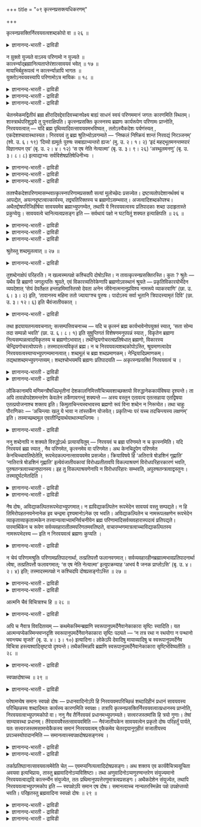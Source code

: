 +++
title = "०९ कृत्स्नप्रसक्त्यधिकरणम्"

+++

कृत्स्नप्रसक्तिर्निरवयवत्वशब्दकोपो वा ॥ २६ ॥  
<details><summary>ज्ञानानन्द-भारती - द्राविडी</summary>

क्रुत्स्ऩप्रसक्तिर्निरवयवत्वसप्त कोबो वा ॥ २६ ॥
</details>

न य़ुक्तो युज्यते वाऽस्य परिणामो न युज्यते ॥  
कार्त्स्न्याद्ब्रह्मानित्यताप्तेरंशात्सावयवं भवेत् ॥ १७ ॥  
मायाभिर्बहुरूपत्वं न कार्त्स्न्यान्नापि भागतः ॥  
युक्तोऽनवयवस्यापि परिणामोऽत्र मायिकः ॥ १८ ॥  
<details><summary>ज्ञानानन्द-भारती - द्राविडी</summary>

--वैयासिग न्यायमाला
</details>

<details><summary>ज्ञानानन्द-भारती - द्राविडी</summary>

इदऱ्कु (पिरह्मत्तिऱ्कु) परिणामम् (माऱुदल्) पॊरुन्दुमा? अल्लदु पॊरुन्दादा? पॊरुन्दादुबूरावुम् माऱुवदाऩाल् पिरह्मत्तिऱ्कु अनित्यत्तऩ्मैयेऱ्पडुमाऩ तिऩालुम् ऒरु अंसत्तिल् माऱुवदाऩाल् (पिरह्मम्) अवयवङ्गळैयुडैयदॆऩ्ऱु एऱ्पडुमाऩदिऩालुम्।
</details>

<details><summary>ज्ञानानन्द-भारती - द्राविडी</summary>

मायैगळिऩाल् ताऩ् पलरूबमायिरुक्कुम् तऩ्मै येऱ्पडुगिऱदु। (आगैयाल्) पूरावुम् ऎऩ्बदुमिल्लै, अंसत्तिऩालॆऩ्बदुमिल्लै। अवयव माऱ्ऱत्तिऱ्कुम् इङ्गे मायैयिऩाल् परिणामम् एऱ्पडुवदु नियायमे।
</details>

चेतनमेकमद्वितीयं ब्रह्म क्षीरादिवद्देवादिवच्चानपेक्ष्य बाह्यं साधनं स्वयं परिणममानं जगतः कारणमिति स्थितम्। शास्त्रार्थपरिशुद्धये तु पुनराक्षिपति। कृत्स्नप्रसक्तिः कृत्स्नस्य ब्रह्मणः कार्यरूपेण परिणामः प्राप्नोति, निरवयवत्वात् — यदि ब्रह्म पृथिव्यादिवत्सावयवमभविष्यत् , ततोऽस्यैकदेशः पर्यणंस्यत् , एकदेशश्चावास्थास्यत। निरवयवं तु ब्रह्म श्रुतिभ्योऽवगम्यते — ‘निष्कलं निष्क्रियं शान्तं निरवद्यं निरञ्जनम्’ (श्वे. उ. ६। १९) ‘दिव्यो ह्यमूर्तः पुरुषः सबाह्याभ्यन्तरो ह्यजः’ (मु. उ. २। १। २) ‘इदं महद्भूतमनन्तमपारं विज्ञानघन एव’ (बृ. उ. २। ४। १२) ‘स एष नेति नेत्यात्मा’ (बृ. उ. ३। ९। २६) ‘अस्थूलमनणु’ (बृ. उ. ३। ८। ८) इत्याद्याभ्यः सर्वविशेषप्रतिषेधिनीभ्यः ।

<details><summary>ज्ञानानन्द-भारती - द्राविडी</summary>

\[मुऩ्ऩाल् जगत्तुक्कु पिरह्मम् विवर्त्त उबादाऩ कारणम् ऎऩ्ऱु सॊल्लप्पट्टदु। आऩालुम् मुऩ् अदिगरणत्तिल् प्रह्मत्तिऱ्कु पालै तिरुष्टान् दमाग कूऱियिरुप्पदाल्, पाल् तयिऱाग माऱुवदुबोल् पिरह्मम् पिरबञ्जमाग माऱुगिऱदु ऎऩ्ऱु पिरह्मम् परिणामि उबादाऩगारणम् ऎऩ्ऱु ऎण्णि केळ्वि केट्किऱाऩ्! पिरह्मम् मुऴुवदुम् उलगमाग माऱिविट्ट तॆऩ्ऱाल् पिरह्मम् अनित्यमागिविडुम् मेलुम् पिरह्मम् मुऴुवदुम् पिरबञ्जमाग माऱिविट्टाल् उलगम् तविर वेऱु पिरह्ममे इल्लामल् पोय्विडुम् इदऱ्काग पिरह्मत्तिल् पादिदाऩ् पिरबञ्जमाग माऱुगिऱदु। पादि पिरह्ममाग इरुक्किऱदॆऩ्ऱाल् पिरह्मम् अवयवङ् गळुडऩ् कूडियदाग आगिविडुम्। सुरुदिगळो पिरह्मत्तै निरवयवमागक् कूऱुगिऩ्ऱऩ। इन्द सुरुदिक्कु विरोदम् वरुम् आगैयाल् पिरह्मत्तै परिणामि उबादाऩमागक् कूऱ मुडियादु ऎऩ्ऱु पूर्वबक्षम्। पिरह्मम् परिणामि उबादाऩमिल्लै विवर्त्त उबादाऩम् मायै परिणामि उबादाऩम् पिरह्मत्तिल् माऱुदल् ऒऩ्ऱुमिल्लामलेये अदिल् पिरबञ्जत्तै तोऱ्ऱुविक्किऱदु मायैयुम् अदऩाल् तोऩ्ऱुम् पिरबञ्जमुम् पॊय् अदऩाल् तोषमिल्लै ऎऩ्ऱु सित्तान्दम्।\]
</details>

<details><summary>ज्ञानानन्द-भारती - द्राविडी</summary>

सेदऩमाय् ऒऩ्ऱाय् इरण्डावदऱ्ऱदायुळ्ळ पिरह्मम्, पाल् मुदलाऩदैप् पोलवुम् तेवादिगळैप् पोलवुम्, वॆळि सादऩत्तै अबेक्षिक्कामल्, ताऩागवे माऱुबडुवदु जगत्तिऱ्कुक् कारणम् ऎऩ्ऱु निलैत्तुविट्टदु। आऩाल् सास्तिरत्तिऩ् तात्पर्यत्तै नऩ्गु तॆळिवु पडुत्तुवदऱ्काग मऱुबडियुम् आक्षेबिक्किऱार्।
</details>

<details><summary>ज्ञानानन्द-भारती - द्राविडी</summary>

पूर्वबक्षम्: “पूरावुम् आगुम्बडि एऱ्पडुम्" पिरह्मम् पूरावुक्कुम् कार्य रूबमाग माऱुबाडु एऱ्पडुम्, अवयवमऱ्ऱदायिरुप्पदाल् पिरह्मम् पिरुदिवि मुदलाऩ तैप् पोल अवयवङ्गळुडैयदाग इरुक्कुमेयाऩाल्, अप्पॊऴुदु अदिल् ऒरु पागम् माऱुबडलाम्, मऱ्ऱॊरु पागम् अप्पडिये इरुक्कलाम्। आऩाल् पिरह्ममो अवयवमऱ्ऱदॆऩ्ऱु 'अवयव मऱ्ऱदु, सॆयलऱ्ऱदु, अडङ्गिऩदु, तोषमऱ्ऱदु, कुऱ्ऱमऱ्ऱदु" (सुवेदा ६-१९), "स्वयम्बिरगासमाय् मूर्त्तियऱ्ऱदायुळ्ळ पुरुषऩ् उळ्ळुम् वॆळियिलुम् उळ्ळवर्, पिऱप्पऱ्ऱवर्" (मुण्डग २-१-२), "इन्द पॆरिय पूदम् ऎल्लैयऱ्ऱदु, करैयऱ्ऱदु। विक्ञाऩक्कट्टिये" (पिरुहत् २-४-१२)। "अन्द इन्द आत्मा इदु अल्ल, इदु अल्ल" (पिरुहत् ३-९-२६) "स्तूलमल्लाददु, अणुवल्लाददु” (पिरुहत् ३-८-८), ऎऩ्बदु मुदलाऩ, ऎल्ला विसेषङ्गळैयुम् मऱुक्कुम् सुरुदिगळिलिरुन्दु तॆरिगिऱदु।
</details>

ततश्चैकदेशपरिणामासम्भवात्कृत्स्नपरिणामप्रसक्तौ सत्यां मूलोच्छेदः प्रसज्येत। द्रष्टव्यतोपदेशानर्थक्यं च आपद्येत, अयत्नदृष्टत्वात्कार्यस्य, तद्व्यतिरिक्तस्य च ब्रह्मणोऽसम्भवात्। अजत्वादिशब्दकोपश्च। अथैतद्दोषपरिजिहीर्षया सावयवमेव ब्रह्माभ्युपगम्येत, तथापि ये निरवयवत्वस्य प्रतिपादकाः शब्दा उदाहृतास्ते प्रकुप्येयुः। सावयवत्वे चानित्यत्वप्रसङ्ग इति — सर्वथायं पक्षो न घटयितुं शक्यत इत्याक्षिपति ॥ २६ ॥

<details><summary>ज्ञानानन्द-भारती - द्राविडी</summary>

आगैयाल् (अवयवमिल्लाददाल्) ऒरु पागत् तिऱ्कु परिणामम् ऎऩ्बदु सम्बविक्काददिऩाल् मुऴुवदऱ् कुम् परिणामम् एऱ्पड वेण्डुमॆऩ्ऱु इरुप्पदाल् मूलमे (अडिवेरे) अऱुबट्टदाग आगिविडुम्। मेलुम् कार्यमाऩ पिरबञ्जम् पिरयत्तिऩ मऩ्ऩियिलेये काणप्पडुवदाल्, अदऱ्कु वेऱाग पिरह्मम् इरुक्काद तिऩाल्, "अऱियप्पडवेण्डुम्" ऎऩ्ऱ उबदेसत्तिऱ्कु पिरयोजऩमऱ्ऱ तऩ्मैये एऱ्पडुम्। "पिऱप्पऱ्ऱदु" ऎऩ्बदु मुदलाऩ सप्तत्तिऱ्कु विरोदमुम् एऱ्पडुम्।
</details>

<details><summary>ज्ञानानन्द-भारती - द्राविडी</summary>

अल्लदु, इन्द तोषत्तै विलक्किक्कॊळ्ळ विरुम्बि पिरह्मम् अवयवङ्गळैयुडैयदुदाऩ् ऎऩ्ऱु ऒप्पुक्कॊळ्ळप्पट्टाल्, अप्पडियुम् अवयवमऱ्ऱ तॆऩ्ऱु ऎडुत्तुक्काट्टुम् सुरुदिगळ् ऎवै उदाहरिक्कप् पट्टऩवो, अवैगळुक्कु विरोदम् एऱ्पडुम्, अवयवमुडैयदु ऎऩ्ऱाल् अनित्यत् तऩ्मै ऎऩ्ऱुम् एऱ्पडुम्, ऎऩ्ऱु।
</details>

<details><summary>ज्ञानानन्द-भारती - द्राविडी</summary>

ऎव्विदत्तिलुम् इन्द पक्षम् सरिप्पडुत्तक् कूडियदिल्लै ऎऩ्ऱु आक्षेबिक्किऱाऩ्।
</details>

श्रुतेस्तु शब्दमूलत्वात् ॥ २७ ॥  
<details><summary>ज्ञानानन्द-भारती - द्राविडी</summary>

च्रुदेस्तु सप्तमूलत्वात् ॥ २७ ॥
</details>

तुशब्देनाक्षेपं परिहरति। न खल्वस्मत्पक्षे कश्चिदपि दोषोऽस्ति। न तावत्कृत्स्नप्रसक्तिरस्ति। कुतः ? श्रुतेः — यथैव हि ब्रह्मणो जगदुत्पत्तिः श्रूयते, एवं विकारव्यतिरेकेणापि ब्रह्मणोऽवस्थानं श्रूयते — प्रकृतिविकारयोर्भेदेन व्यपदेशात् ‘सेयं देवतैक्षत हन्ताहमिमास्तिस्रो देवता अनेन जीवेनात्मनानुप्रविश्य नामरूपे व्याकरवाणि’ (छा. उ. ६। ३। २) इति, ‘तावानस्य महिमा ततो ज्यायाꣳश्च पूरुषः। पादोऽस्य सर्वा भूतानि त्रिपादस्यामृतं दिवि’ (छा. उ. ३। १२। ६) इति चैवंजातीयकात् ।

<details><summary>ज्ञानानन्द-भारती - द्राविडी</summary>

‘आऩाल्” ऎऩ्ऱ सप्तत्तिऩाल् आक्षेबत्तैमऱुक् किऱार्। ऎङ्गळ् पक्षत्तिल् ऎव्विद तोषमुम् किडैयादे। पूरावुम् आगुम् ऎऩ्बदु इल्लै। एऩ्? “सुरुदियिलिरुन्दु” पिरह्मत्तिलिरुन्दु जगत्तिऩ् उत्पत्ति ऎप्पडि सॊल्लप् पट्टिरुक्किऱदो, अप्पडिये विगारत्तिऱ्कु वेऱागवुम् पिरह्मत्तिऩ् इरुप्पु सॊल्लप्पट्टिरुक्किऱदु, पिरगिरु तिक्कुम् विगारत्तिऱ्कुम् (कारणत्तिऱ्कुम्, कार्यत्तिऱ्कुम्) वेऱ्ऱुमै कुऱिप्पिट्टिरुक्किऱबडियाल्। अन्द इन्द तेवदै (पिरह्मम्) आलोसित्तदु। इन्द मूऩ्ऱु तेवदैगळैयुम् (तेजस्, अप्पु, अऩ्ऩम् ऎऩ्बवै कळैयुम्) इन्द जीवात्मा रूबमाग पुगुन्दु नाम रूबङ् गळै सॆय्वेऩ्" (सान्।६-३-२) ऎऩ्ऱुम् "इदिऩुडैय महिमै अव्वळवु। अदैयुंविड पॆरिदु पुरुषऩ्; ऎल्ला पूदङ्गळुम् इवरुडैय काल् पागम्; इवरुडैय नासमऱ्ऱ मुक्काल् पागम् त्युलोगत्तिल् इरुक्किऱदु” (सान्।३-१२-६) ऎऩ्ऱुम्, इदुबोलवुळ्ळदिलिरुन्दुम्।
</details>

तथा हृदयायतनत्ववचनात्; सत्सम्पत्तिवचनाच्च — यदि च कृत्स्नं ब्रह्म कार्यभावेनोपयुक्तं स्यात्, ‘सता सोम्य तदा सम्पन्नो भवति’ (छा. उ. ६। ८। १) इति सुषुप्तिगतं विशेषणमनुपपन्नं स्यात् , विकृतेन ब्रह्मणा नित्यसम्पन्नत्वादविकृतस्य च ब्रह्मणोऽभावात्। तथेन्द्रियगोचरत्वप्रतिषेधात् ब्रह्मणो, विकारस्य चेन्द्रियगोचरत्वोपपत्तेः। तस्मादस्त्यविकृतं ब्रह्म। न च निरवयवत्वशब्दकोपोऽस्ति, श्रूयमाणत्वादेव निरवयवत्वस्याप्यभ्युपगम्यमानत्वात्। शब्दमूलं च ब्रह्म शब्दप्रमाणकम्। नेन्द्रियादिप्रमाणकम्। तद्यथाशब्दमभ्युपगन्तव्यम्। शब्दश्चोभयमपि ब्रह्मणः प्रतिपादयति — अकृत्स्नप्रसक्तिं निरवयवत्वं च ।

<details><summary>ज्ञानानन्द-भारती - द्राविडी</summary>

अप्पडिये ह्रुदयत्तै इरुप्पिडमाग सॊल्लियिरुप्पदालुम्, सत्वस्तुवुडऩ् ऒऩ्ऱु सेर्वदाग सॊल्लियिरुप्पदालुम्। पिरह्मम् पूरावुम् कार्यमाय् उबयोगप्पट्टुविडुमेयाऩाल् "हे सोम्य, अप्पॊऴुदु सत्तुडऩ् ऒऩ्ऱु सेर्न्दवऩाग आगिऱाऩ्” (सान्।६-८-१) ऎऩ्ऱु सु षुप्ति विषयमाय् कुऱिप्पिट्टिरुप्पदु पॊरुन्दादु विगारमडैन्द पिरह्मत्तुडऩ् ऎप्पॊऴुदुम् ऒऩ्ऱुबट्टु इरुप्प तिऩालुम्। विगारमडैयाद पिरह्मम् इल्लाददिऩालुम्, अप्पडिये पिरह्मत्तिऱ्कु, इन्दिरियङ्गळुक्कु विषयमायिरुक्कुम् तऩ्मै मऱुक्कप्पट्टिरुप्पदालुम्, विगारत्तिऱ्कु इन्दिरियङ्गळुक्कु विषयमायिरुक्कुम् तऩ्मै पॊरुन्दुवदिऩालुम्, आगैयाल् विगारत्तै यडैयाद पिरह्मम् उण्डु।
</details>

<details><summary>ज्ञानानन्द-भारती - द्राविडी</summary>

अवयवमऱ्ऱदॆऩ्ऱ सप्तत्तिऱ्कु विरोदमु मिल्लै, (वेदत्तिऩाल्) सॊल्लप्पडुवदिऩालेये अवयवमऱ्ऱ तऩ्मैयुम् ऒप्पुक्कॊळ्ळप्पडुवदिऩाल् सप्तत्तैये मूलमायुळ्ळदु पिरह्मम्, सप्तत्तैये पिरमाणमायुडैयदु, इन्दिरियङ्गळ् मुदलाऩदै पिरमाणमागवुडैयदल्ल; आगैयाल् सप्तम् ऎप्पडियिरुक्किऱदो अप्पडिये अऱियप्पड वेण्डियदु। सप्तमो पिरह्मत्तिऱ्कु पूरावुम् आगात् तऩ्मै अवयवमऱ्ऱ तऩ्मै, इरण्डैयुमे ऎडुत्तुच् चॊल्गिऱदु।
</details>

लौकिकानामपि मणिमन्त्रौषधिप्रभृतीनां देशकालनिमित्तवैचित्र्यवशाच्छक्तयो विरुद्धानेककार्यविषया दृश्यन्ते। ता अपि तावन्नोपदेशमन्तरेण केवलेन तर्केणावगन्तुं शक्यन्ते — अस्य वस्तुन एतावत्य एतत्सहाया एतद्विषया एतत्प्रयोजनाश्च शक्तय इति। किमुताचिन्त्यस्वभावस्य ब्रह्मणो रूपं विना शब्देन न निरूप्येत। तथा चाहुः पौराणिकाः — ‘अचिन्त्याः खलु ये भावा न तांस्तर्केण योजयेत्। प्रकृतिभ्यः परं यच्च तदचिन्त्यस्य लक्षणम्’ इति। तस्माच्छब्दमूल एवातीन्द्रियार्थयाथात्म्याधिगमः ।

<details><summary>ज्ञानानन्द-भारती - द्राविडी</summary>

उलगत्तिलुळ्ळ मणि, मन्दिरम्, औ षदम् मुदलियवैगळुक्कुक्कूड तेसम् कालम् निमित्तम् इवैगळिऩ् वैसित्तिरियम् कारणमाग विरुत्तमाऩ अनेग कार्य विषयमायुळ्ळ सक्तिगळ् काणप्पडुगिऩ् ऱऩ। अवैगळ् कूड, इन्द वस्तुविऱ्कु इव्वळवु, इन्द उदवियुळ्ळदु, इदै विषयमायुळ्ळदु, इन्दप् पिरयो जऩमुळ्ळदु इदऩ् सक्तिगळ् ऎऩ्ऱु उबदेसमऩ्ऩियिल् वॆऱुम् तर्क्कत्तिऩाल् अऱिय मुडिवदिल्लै। आलोसिक्क मुडियाद स्वबावमुळ्ळ पिरह्मत्तिऩ् स्वरूबम् सप्तमिल्लामल् निरूबिक्कमुडियादु ऎऩ्बदैच् चॊल्लवुम् वेण्डुमा? अप्पडिये पौराणिगर्गळुम् सॊल्गि ऱार्गळ्। 'ऎन्द विषयङ्गळ् आलोसिक्क मुडियाद वैगळो अवैगळो तर्क्कत्तुडऩ् सेर्क्कक्कूडादु। पिरगिरुदि कळुक्कु अप्पाल् ऎदु इरुक्किऱदो, अदु निऩैक्क मुडियादत्तिऱ्कु लक्षणम्” ऎऩ्ऱु। आगैयाल् इन्दिरियङ्गळै मीऱियुळ्ळ विषयङ्गळिऩ् वास्तवत् तऩ्मैयै अऱिवदु सप्तत्तैये मूलमायुळ्ळदु।
</details>

ननु शब्देनापि न शक्यते विरुद्धोऽर्थः प्रत्याययितुम् — निरवयवं च ब्रह्म परिणमते न च कृत्स्नमिति। यदि निरवयवं ब्रह्म स्यात् , नैव परिणमेत, कृत्स्नमेव वा परिणमेत। अथ केनचिद्रूपेण परिणमेत केनचिच्चावतिष्ठेतेति, रूपभेदकल्पनात्सावयवमेव प्रसज्येत। क्रियाविषये हि ‘अतिरात्रे षोडशिनं गृह्णाति’ ‘नातिरात्रे षोडशिनं गृह्णाति’ इत्येवंजातीयकायां विरोधप्रतीतावपि विकल्पाश्रयणं विरोधपरिहारकारणं भवति, पुरुषतन्त्रत्वाच्चानुष्ठानस्य। इह तु विकल्पाश्रयणेनापि न विरोधपरिहारः सम्भवति, अपुरुषतन्त्रत्वाद्वस्तुनः। तस्माद्दुर्घटमेतदिति ।

<details><summary>ज्ञानानन्द-भारती - द्राविडी</summary>

सप्तत्तिऩालुम्गूड विरुत्तमायिरुक्किऱ विषयत् तै पोदिक्कमुडियादे? अवयवमिल्लाद पिरह्मम् परिणमिक्किऱदु। आऩाल् पूरावुमिल्लै ऎऩ्ऱु। पिरह्मम् अवयवमऱ्ऱदॆऩ्ऱाल् परिणमिक्कवे सॆय्यादु, अल्लदु पूरावुमे परिणमिक्कवेण्डुम्। अल्लदु, ऒरु रूबत्तिऩाल् परिणमिक्किऱदु, ऒरु रूबत्तिऩाल् अप्पडिये इरुक्किऱदु, ऎऩ्ऱाल् रूबत्तिल् वेऱुबाडु कल्बिप्पदिऩाल् अवयवमुळ्ळदागवे एऱ्पडुम्।
</details>

<details><summary>ज्ञानानन्द-भारती - द्राविडी</summary>

कर्माक्कळ् विषयत्तिल् "अदिगारत्तिल् षोड सियै ऎडुत्तुक्कॊळ्ळवुम्” “अदिरात्रत्तिल् षोडसियै ऎडुत्तुक्कॊळ्ळक्कूडादु" ऎऩ्बदु पोलुळ्ळ विरोदत् तोऱ्ऱमिरुक्कैयिलुम् विगल्बत्तै आसिरयिप्पदु विरोदत्तै परिहरिक्कक् कारणमाग एऱ्पडुगिऱदु। अऩुष्टाऩम् पुरुषऩुक्कु अदीऩमायिरुप्पदाल्। इङ्गेयो विगल्बत्तै आसिरयित्तालुम् कूड विरोदत् तिऱ्कु परिहारम् एऱ्पडादु। वस्तु पुरुषऩुक्कु अदीऩमिल् लाददिऩाल्। आगैयाल् इदु सरिप्पडुत्त मुडियादु, ऎऩ्ऱु
</details>

नैष दोषः, अविद्याकल्पितरूपभेदाभ्युपगमात्। न ह्यविद्याकल्पितेन रूपभेदेन सावयवं वस्तु सम्पद्यते। न हि तिमिरोपहतनयनेनानेक इव चन्द्रमा दृश्यमानोऽनेक एव भवति। अविद्याकल्पितेन च नामरूपलक्षणेन रूपभेदेन व्याकृताव्याकृतात्मकेन तत्त्वान्यत्वाभ्यामनिर्वचनीयेन ब्रह्म परिणामादिसर्वव्यवहारास्पदत्वं प्रतिपद्यते। पारमार्थिकेन च रूपेण सर्वव्यवहारातीतमपरिणतमवतिष्ठते, वाचारम्भणमात्रत्वाच्चाविद्याकल्पितस्य नामरूपभेदस्य — इति न निरवयवत्वं ब्रह्मणः कुप्यति ।

<details><summary>ज्ञानानन्द-भारती - द्राविडी</summary>

इदु तोषमल्ल, अवित्यैयिऩाल् कल्बिक्कप् पट्ट रूबङ्गळिऩ् पेदत्तै ऒप्पुक् कॊळ्वदाल्, अवित्यैयिऩाल् कल्बिक्कप्पट्ट रूब पेदत्तिऩाल् वस्तु अवयवमुळ्ळदाग आगादु। तिमिररोगत्तिऩाल् पीडिक्कप्पट्ट कण्णिऩाल् पल पोल पार्क्कप्पडुम् सन्दिरऩ् पल आवदिल्लैये? अवित्यैयिऩाल् कल्बिदमाऩ, नामरूब लक्षणमाऩ, वियागिरुदम् अवियागिरुद मॆऩ्ऱ तऩ्मैयुडैय, अदुवे अल्लदु वेऱे ऎऩ्ऱु निर्वसऩम् सॆय्यमुडियाददाऩ रूबबेदत्तिऩाल् पिरह्ममाऩदु परिणामम् मुदलिय ऎल्ला वियवहारत्तिऱ्कुम् आस्पदमायिरुक्कुम् तऩ्मैयै अडैगिऱदु। वास्तवमाऩ रूबत्तुडऩो ऎल्ला वियवहा रत्तैयुम् ताण्डिऩदाय् परिणाम मडैयाददाय् इरुन्दु वरुगिऱदु। अवित्यैयिऩाल् कल्बिक्कप्पडुम् नामरूब पेदम् वाक्किऩाल् मात्तिरम् आरम्बिक्कप्पडुवदिऩाल्, पॊय्याऩदाल् पिरह्मत्तिऩ् अवयमऱ्ऱ तऩ्मै विरोदप्पडुवदिल्लै।
</details>

न चेयं परिणामश्रुतिः परिणामप्रतिपादनार्था, तत्प्रतिपत्तौ फलानवगमात्। सर्वव्यवहारहीनब्रह्मात्मभावप्रतिपादनार्था त्वेषा, तत्प्रतिपत्तौ फलावगमात्; ‘स एष नेति नेत्यात्मा’ इत्युपक्रम्याह ‘अभयं वै जनक प्राप्तोऽसि’ (बृ. उ. ४। २। ४) इति; तस्मादस्मत्पक्षे न कश्चिदपि दोषप्रसङ्गोऽस्ति ॥ २७ ॥

<details><summary>ज्ञानानन्द-भारती - द्राविडी</summary>

मेलुम्, परिणामत्तैच् चॊल्लुम् इन्द सुरुदि परिणामत्तै ऎडुत्तुच् चॊल्वदै पिरयोजऩमा युडैयदल्ल, अदै अऱिवदऩाल् पलऩ् ऎदुवुम् काणप्पडादददिऩाल्; आऩाल् ऎल्ला वियवहारमु मऱ्ऱ पिरह्मत्तैये आत्मस्वरूबमाग ऎडुत्तुक् काट्टुवदैये पिरयोजऩमुडैयदु, अदै अऱिव तिऩाल् पलऩ् काणप्पडुवदाल्, "अन्द इन्द आत्मा इदु अल्ल, इदु अल्ल" ऎऩ्ऱु आरम्बित्तु "हे जऩगरे, पयमऱ्ऱ निलैयैये अडैन्दु विट्टीर्" (पिरुहत्। ४-२-४) ऎऩ्ऱु सॊल्गिऱदु।
</details>

<details><summary>ज्ञानानन्द-भारती - द्राविडी</summary>

आगैयाल् ऎङ्गळ् पक्षत्तिल् ऎव्विद तोषत्तिऱ्कुम् इडमिल्लै।
</details>

आत्मनि चैवं विचित्राश्च हि ॥ २८ ॥  
<details><summary>ज्ञानानन्द-भारती - द्राविडी</summary>

आत्मनि सैवम् विसित्राच्च हि ॥ २८ ॥
</details>

अपि च नैवात्र विवदितव्यम् — कथमेकस्मिन्ब्रह्मणि स्वरूपानुपमर्देनैवानेकाकारा सृष्टिः स्यादिति। यत आत्मन्यप्येकस्मिन्स्वप्नदृशि स्वरूपानुपमर्देनैवानेकाकारा सृष्टिः पठ्यते — ‘न तत्र रथा न रथयोगा न पन्थानो भवन्त्यथ सृजते’ (बृ. उ. ४। ३। १०) इत्यादिना। लोकेऽपि देवादिषु मायाव्यादिषु च स्वरूपानुपमर्देनैव विचित्रा हस्त्यश्वादिसृष्टयो दृश्यन्ते। तथैकस्मिन्नपि ब्रह्मणि स्वरूपानुपमर्देनैवानेकाकारा सृष्टिर्भविष्यतीति ॥ २८ ॥

<details><summary>ज्ञानानन्द-भारती - द्राविडी</summary>

मेलुम्, ऒऩ्ऱागविरुक्कुम् पिरह्मत्तिल् स्वरूबत्तैक् कॆडुक्कामले पलविद रूबमाऩ स्रुष्टि ऎप्पडियिरुक्क मुडियुम् ऎऩ्ऱ इन्द विषयत्तिल् विवादम् सॆय्यक्कूडियदु इल्लै। एऩॆऩ्ऱाल्, ऒऩ्ऱागवे यिरुन्दुगॊण्डु स्वप्ऩम् पार्क्किऱ ऒरे आत्मा विऩिडत्तिलेये, स्वरूबत्तैक् कॆडुक्कामले, पलविद रूबमाऩ स्रुष्टि सॊल्लप्पडुगिऱदु, “अङ्गे रदङ्गळ्, रदत्तिल् कट्टुगिऱ कुदिरैगळ् वीदिगळ् किडैयादु, आऩाल् रदङ्गळैयुम् रदत्तिल् कट्टप्पडुम् कुदिरैगळैयम् वीदिगळैयुम् स्रुष्टिक्किऱाऩ्" (पिरुहत् ४-३-१०) ऎऩ्बदु मुदलाऩदिऩाल् उलगत्तिलुम् कूड, तेवर् मुदलाऩवर्गळिडत्तिलुम् मायावि मुदलाऩवर् कळिडत्तिलुम् तऩ् स्वरूबत्तैक् कॆडुक्कामले, विसित्तिरमाग उळ्ळ याऩै कुदिरै मुदलिय स्रुष्टिगळ् काणप्पडुगिऩ्ऱऩ। अप्पडिये ऒऩ्ऱागवेयिरुक्कुम् पिरह्मत्तिलुम्, स्वरूबत्तिऱ्कु कॆडुदलिल्लामले, पल रूबमायुळ्ळ स्रुष्टि एऱ्पडलाम् ऎऩ्ऱु।
</details>

स्वपक्षदोषाच्च ॥ २९ ॥  
<details><summary>ज्ञानानन्द-भारती - द्राविडी</summary>

स्वबक्षदोषाच्च ॥ २९ ॥
</details>

परेषामप्येष समानः स्वपक्षे दोषः — प्रधानवादिनोऽपि हि निरवयवमपरिच्छिन्नं शब्दादिहीनं प्रधानं सावयवस्य परिच्छिन्नस्य शब्दादिमतः कार्यस्य कारणमिति स्वपक्षः। तत्रापि कृत्स्नप्रसक्तिर्निरवयवत्वात्प्रधानस्य प्राप्नोति, निरवयवत्वाभ्युपगमकोपो वा। ननु नैव तैर्निरवयवं प्रधानमभ्युपगम्यते। सत्त्वरजस्तमांसि हि त्रयो गुणाः। तेषां साम्यावस्था प्रधानम्। तैरेवावयवैस्तत्सावयवमिति — नैवंजातीयकेन सावयवत्वेन प्रकृतो दोषः परिहर्तुं पार्यते, यतः सत्त्वरजस्तमसामप्येकैकस्य समानं निरवयवत्वम् एकैकमेव चेतरद्वयानुगृहीतं सजातीयस्य प्रपञ्चस्योपादानमिति — समानत्वात्स्वपक्षदोषप्रसङ्गस्य ।

<details><summary>ज्ञानानन्द-भारती - द्राविडी</summary>

तऩ् पक्षत्तिल् तोषम् ऎऩ्ऱ इदु मऱ्ऱवर्गळुक्कुम् समाऩम्। पिरदाऩत्तै कारणमागच् चॊल्लुगिऱवरुक्कुम्, अवयवमऱ्ऱदाय् अळवुक्कुळ् पडा तदाय् सप्तम् मुदलियदऱ्ऱदाय् इरुक्कुम् पिरदाऩम् अवय वमुळ्ळदाय् अळवुक्कुळ्बट्टदाय् सप्तम् मुदलियदुडऩ् कूडियदाय् इरुक्कुम् कार्यत्तिऱ्कुक् कारणम् ऎऩ्बदु तऩ् पक्षम् अङ्गेयुम् पिरदाऩम् अवयवमऱ्ऱदायिरुप्पदाल् पूरावुम् आवदु ऎऩ्बदु अल्लदु अवयवमऱ्ऱदॆऩ्ऱु ऒप्पुक्कॊण्डदऱ्कु विरोदमो एऱ्पडुम्।
</details>

<details><summary>ज्ञानानन्द-भारती - द्राविडी</summary>

अवर्गळाल् पिरदाऩम् अवयमऱ्ऱदॆऩ्ऱु ऒप्पुक् कॊळ्ळप्पडवे इल्लैये? सत्वम् रजस्, तमस् ऎऩ्ऱु मूऩ्ऱु कुणङ्गळ् नित्यमाऩवै अवैगळ् समाऩमायिरुक्कुम् निलै पिरदाऩम्; अन्द अवयवङ्गळिऩालेये अदु अवयवमुळ्ळदु ऎऩ्ऱाल्, इम्मादिरियुळ्ळ अवयवमुळ्ळ तऩ्मैयिऩाल् पिरगिरुदमाऩ तोषम् परिहरिक्क मुडियादु। एऩॆऩ्ऱाल्, सत्वम्, रजस्, तमस् इवैगळुक्कुळ्ळुम् ऒव्वॊऩ्ऱुम् अवयवमऱ्ऱदु ऎऩ्बदु समाऩम्। ऒव्वॊऩ्ऱुमे मऱ्ऱ इरण्डुडऩ् सेर्न्दु सजादीयमाऩ पिरबञ्जत्तिऱ्कु उबादाऩम् ऎऩ्ऱु तऩ् पक्षत्तिल् तोषम् एऱ्पडुवदु समाऩमायिरुप्पदाल्।
</details>

तर्काप्रतिष्ठानात्सावयवत्वमेवेति चेत् — एवमप्यनित्यत्वादिदोषप्रसङ्गः। अथ शक्तय एव कार्यवैचित्र्यसूचिता अवयवा इत्यभिप्रायः, तास्तु ब्रह्मवादिनोऽप्यविशिष्टाः। तथा अणुवादिनोऽप्यणुरण्वन्तरेण संयुज्यमानो निरवयवत्वाद्यदि कार्त्स्न्येन संयुज्येत, ततः प्रथिमानुपपत्तेरणुमात्रत्वप्रसङ्गः। अथैकदेशेन संयुज्येत, तथापि निरवयवत्वाभ्युपगमकोप इति — स्वपक्षेऽपि समान एष दोषः। समानत्वाच्च नान्यतरस्मिन्नेव पक्षे उपक्षेप्तव्यो भवति। परिहृतस्तु ब्रह्मवादिना स्वपक्षे दोषः ॥ २९ ॥

<details><summary>ज्ञानानन्द-भारती - द्राविडी</summary>

तर्क्कत्तिऱ्कु निलैयिल्लाददिऩाल् अवयव मुळ्ळदागवे इरुक्कट्टुमे। (अप्पॊऴुदु क्रुत्स्ऩ प्रसक्ति ऎऩ्ऱ तोषमिल्लै) ऎऩ्ऱाल्, अप्पडियुम् अनित्यत्तऩ्मै मुदलाऩ तोषङ्गळ् एऱ्पडुम्।
</details>

<details><summary>ज्ञानानन्द-भारती - द्राविडी</summary>

अल्लदु, कार्यत्तिलुळ्ळ विसित्तिरत्तऩ्मै यिऩाल् सूसिक्कप्पडुगिऱ (कारणत्तिलुळ्ळ) सक्तिगळे अवयवङ्गळ् ऎऩ्ऱु अबिप्पिरायम् ऎऩ्ऱाल्, अवैगळ् पिरह्मत्तैक् कारणमागच् चॊल्गिऱवरुक्कुम् पॊदु।
</details>

<details><summary>ज्ञानानन्द-भारती - द्राविडी</summary>

अप्पडिये अणुवैच् चॊल्गिऱवरुक्कुम्, ऒरु अणु मऱ्ऱॊरु अणुवुडऩ् सेरुम्बोदु, अवयव मऱ्ऱदल् पूरावुमे सेरुमेयाऩाल् अप्पॊऴुदु (कारियमाऩ त्व्यणुगत्तिऱ्कु) परुमऩावदु (अदिग परिमाणम्) पॊरुन्दाददिऩाल् अणुमात्तिरमागवे इरुक्कुम्बडि एऱ्पडुम्। अल्लदु ऒरु पागत्तिऩाल् सेरुमेयाऩाल्, अप्पडियाऩालुम् अवयवमऱ्ऱदॆऩ्ऱु ऒप्पुक्कॊण्डदऱ्कु विरोदम्- ऎऩ्ऱु तऩ् पक्षत्तिलुम् इन्द तोषम् समाऩमागुम् (तोषम्) समाऩमायिरुप् पदाल् ऒरु पक्षत्तिल् मात्तिरम् तोषम् सुमत्तक् कूडियदाग आगादु। पिरह्मत्तै सॊल्गिऱवरालो तऩ् पक्षत्तिल् सॊल्लप्पडुम् तोषम् परिहरिक्कप्पट्टु विट्टदु।
</details>

